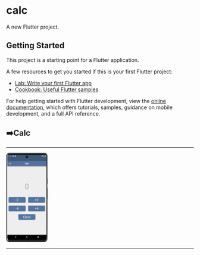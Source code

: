 # calc

A new Flutter project.

## Getting Started

This project is a starting point for a Flutter application.

A few resources to get you started if this is your first Flutter project:

- [Lab: Write your first Flutter app](https://docs.flutter.dev/get-started/codelab)
- [Cookbook: Useful Flutter samples](https://docs.flutter.dev/cookbook)

For help getting started with Flutter development, view the
[online documentation](https://docs.flutter.dev/), which offers tutorials,
samples, guidance on mobile development, and a full API reference.
<h2>➡️Calc </h2>
<hr>
<p>
<a href ="https://github.com/Prafulpatnecha/calc/tree/master/lib">
<img src="https://github.com/Prafulpatnecha/calc/blob/master/Calculator.png" width="22%" Height="35%">
</a>
</p>
<hr>
